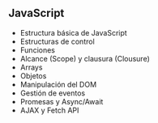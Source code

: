## JavaScript

- Estructura básica de JavaScript
- Estructuras de control
- Funciones
- Alcance (Scope) y clausura (Clousure)
- Arrays
- Objetos
- Manipulación del DOM
- Gestión de eventos
- Promesas y Async/Await
- AJAX y Fetch API